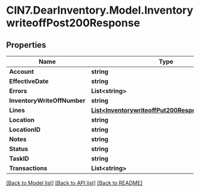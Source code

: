 # CIN7.DearInventory.Model.InventorywriteoffPost200Response

## Properties

| Name                        | Type                                                                                                      | Description | Notes      |
| --------------------------- | --------------------------------------------------------------------------------------------------------- | ----------- | ---------- |
| **Account**                 | **string**                                                                                                |             | [optional] |
| **EffectiveDate**           | **string**                                                                                                |             | [optional] |
| **Errors**                  | **List&lt;string&gt;**                                                                                    |             | [optional] |
| **InventoryWriteOffNumber** | **string**                                                                                                |             | [optional] |
| **Lines**                   | [**List&lt;InventorywriteoffPut200ResponseLinesInner&gt;**](InventorywriteoffPut200ResponseLinesInner.md) |             | [optional] |
| **Location**                | **string**                                                                                                |             | [optional] |
| **LocationID**              | **string**                                                                                                |             | [optional] |
| **Notes**                   | **string**                                                                                                |             | [optional] |
| **Status**                  | **string**                                                                                                |             | [optional] |
| **TaskID**                  | **string**                                                                                                |             | [optional] |
| **Transactions**            | **List&lt;string&gt;**                                                                                    |             | [optional] |

[[Back to Model list]](../README.md#documentation-for-models) [[Back to API list]](../README.md#documentation-for-api-endpoints) [[Back to README]](../README.md)
